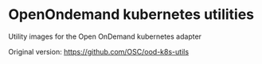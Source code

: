 # OpenOndemand kubernetes utilities

Utility images for the Open OnDemand kubernetes adapter

Original version: https://github.com/OSC/ood-k8s-utils
